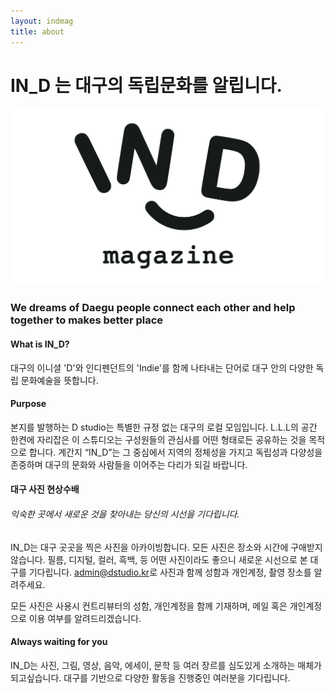 ```yaml
---
layout: indmag
title: about
---
```

# IN_D 는 대구의 독립문화를 알립니다.



![indmag](/assets/images/indmag.svg)

### We dreams of Daegu people connect each other and help together to makes better place



#### What is IN_D?

대구의 이니셜 'D'와 인디펜던트의 'Indie'를 함께 나타내는 단어로 대구 안의 다양한 독립 문화예술을 뜻합니다.



#### Purpose

본지를 발행하는 D studio는 특별한 규정 없는 대구의 로컬 모임입니다. L.L.L의 공간 한켠에 자리잡은 이 스튜디오는 구성원들의 관심사를 어떤 형태로든 공유하는 것을 목적으로 합니다. 계간지 “IN_D”는 그 중심에서 지역의 정체성을 가지고 독립성과 다양성을 존중하며 대구의 문화와 사람들을 이어주는 다리가 되길 바랍니다.



#### 대구 사진 현상수배

###### 익숙한 곳에서 새로운 것을 찾아내는 당신의 시선을 기다립니다.  

IN_D는 대구 곳곳을 찍은 사진을 아카이빙합니다. 모든 사진은 장소와 시간에 구애받지 않습니다. 필름, 디지털, 컬러, 흑백, 등 어떤 사진이라도 좋으니 새로운 시선으로 본 대구를 기다립니다. [admin@dstudio.kr](mailto:admin@dstudio.kr)로 사진과 함께 성함과 개인계정, 촬영 장소를 알려주세요.

모든 사진은 사용시 컨트리뷰터의 성함, 개인계정을 함께 기재하며, 메일 혹은 개인계정으로 이용 여부를 알려드리겠습니다.



#### Always waiting for you

IN_D는 사진, 그림, 영상, 음악, 에세이, 문학 등 여러 장르를 심도있게 소개하는 매체가 되고싶습니다. 대구를 기반으로 다양한 활동을 진행중인 여러분을 기다립니다. 

